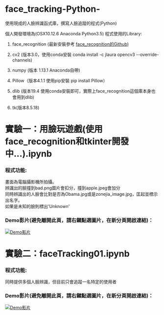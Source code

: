 # face_tracking-Python-
使用現成的人臉辨識函式庫，撰寫人臉追蹤的程式(Python)

個人開發環境為(OSX10.12.6 Anaconda Python3.5)
程式使用的Library:
 1. face_recognition (最新安裝參考 [face_recognition的Github][])

 2. cv2 (版本3.0，使用conda安裝 conda install -c jlaura opencv3 --override-channels)
 3. numpy (版本 1.13.1 Anaconda自帶)
 4. Pillow（版本4.1.1 使用pip安裝 pip install Pillow）
 5. dlib (版本19.4 使用conda安裝即可，實際上face_recognition這個庫本身也會用到dlib)
 6. tk(版本8.5.18)

# 實驗一：用臉玩遊戲(使用face_recognition和tkinter開發中...).ipynb
### 程式功能:
畫面為電腦攝影機所拍攝。  
辨識出的臉撞到bad.png圖片會扣分，撞到apple.jpeg會加分  
同時辨識出的人臉會比對是否為Obama.jpg或是zonejia_image.jpg，匡起並標示出名字。  
如果是未知的臉則標出'Unknown'  
### Demo影片(避免離開此頁，請右鍵點選圖片，在新分頁開啟連結)：
[![Demo影片](https://img.youtube.com/vi/RMP7lcNI4Ig/0.jpg)](https://www.youtube.com/watch?v=RMP7lcNI4Ig)


# 實驗二：faceTracking01.ipynb
### 程式功能:
同時提供多個人臉辨識，但目前只會追蹤一名特定的使用者

### Demo影片(避免離開此頁，請右鍵點選圖片，在新分頁開啟連結)：
[![Demo影片](https://img.youtube.com/vi/rYczpeB7o2Q/0.jpg)](https://www.youtube.com/watch?v=rYczpeB7o2Q)


 [face_recognition的Github]: https://github.com/ageitgey/face_recognition/ "face_recognition的Github"
